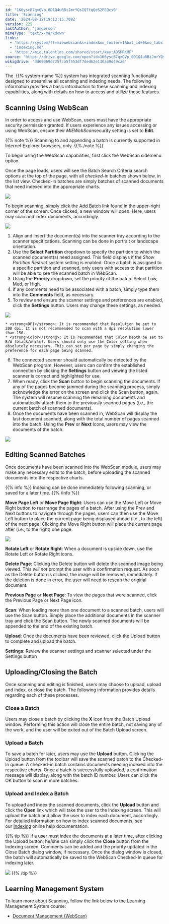 ```yaml
---
id: '1K6yscB7qxQVp_0D1Q4uRBiJmrYQsIQ7tqQeS2PEQcs0'
title: 'Scanning'
date: '2024-08-12T19:13:15.709Z'
version: 225
lastAuthor: 'janderson'
mimeType: 'text/x-markdown'
links:
  - 'https://system/?f=miewebscan&s=index&no_footer=1&bat_id=0&no_tabs'
  - 'indexing.md'
  - 'https://mie.talentlms.com/shared/start/key:AOSHRKMF'
source: 'https://drive.google.com/open?id=1K6yscB7qxQVp_0D1Q4uRBiJmrYQsIQ7tqQeS2PEQcs0'
wikigdrive: 'dd69069d725fca5f553df7ded62e130a49d49ca6'
---
```

The  {{% system-name %}} system has integrated scanning functionality designed to streamline all scanning and indexing needs. The following information provides a basic introduction to these scanning and indexing capabilities, along with details on how to access and utilize these features.

## Scanning Using WebScan

In order to access and use WebScan, users must have the appropriate security permission granted. If users experience any issues accessing or using WebScan, ensure their *MIEWebScan*security setting is set to **Edit**.

{{% note %}}
Scanning to and appending a batch is currently supported in Internet Explorer browsers, only.
{{% /note %}}

To begin using the WebScan capabilities, first click the WebScan sidemenu option.

Once the page loads, users will see the Batch Search Criteria search options at the top of the page, with all *checked-in* batches shown below, in the list view. Checked-in batches are simply batches of scanned documents that need indexed into the appropriate charts.

![](../scanning.assets/8d986ebaa4d76ccc9130774bb4b89e30.png)

To begin scanning, simply click the [Add Batch](https://system/?f=miewebscan&s=index&no_footer=1&bat_id=0&no_tabs) link found in the upper-right corner of the screen. Once clicked, a new window will open. Here, users may scan and index documents, accordingly.

![](../scanning.assets/76f70933e1490012553bf9748633510f.png)

1. Align and insert the document(s) into the scanner tray according to the scanner specifications. Scanning can be done in portrait or landscape orientation.
2. Use the <strong>Select Partition</strong> dropdown to specify the partition to which the scanned document(s) need assigned. This field displays if the <em>Show Partition Restrict</em> system setting is enabled. Once a batch is assigned to a specific partition and scanned, only users with access to that partition will be able to see the scanned batch in WebScan.
3. Using the <strong>Priority</strong> dropdown, set the priority of the batch. Select Low, Med, or High.
4. If any comments need to be associated with a batch, simply type them into the <strong>Comments</strong> field, as necessary.
5. To review and ensure the scanner settings and preferences are enabled, click the <strong>Settings</strong> button. Users may change these settings, as needed.

![](../scanning.assets/65c5eaec311aa78a5ff30cb6ce5af18a.png)

    * <strong>DPI</strong>: It is recommended that Resolution be set to 200 dpi. It is not recommended to scan with a dpi resolution lower than 150.
    * <strong>Color</strong>: It is recommended that Color Depth be set to B/W (black/white). Users should only use the Color setting when absolutely necessary. This can set per page by simply changing the preference for each page being scanned.

6. The connected scanner should automatically be detected by the WebScan program. However, users can confirm the established connection by clicking the <strong>Settings</strong> button and viewing the listed scanner is correct and highlighted for use.
7. When ready, click the <strong>Scan</strong> button to begin scanning the documents. If any of the pages become jammed during the scanning process, simply acknowledge the error on the screen and click the Scan button, again. The system will resume scanning the remaining documents and automatically attach them to the previously scanned pages (i.e., the current batch of scanned documents).
8. Once the documents have been scanned in, WebScan will display the last document scanned, along with the total number of pages scanned into the batch. Using the <strong>Prev</strong> or <strong>Next</strong> Icons, users may view the documents of the batch.

![](../scanning.assets/ba1dd9ae80991027eff1b1026110d48f.png)

## Editing Scanned Batches

Once documents have been scanned into the WebScan module, users may make any necessary edits to the batch, before uploading the scanned documents into the respective charts.

{{% info %}}
Indexing can be done immediately following scanning, or saved for a later time.
{{% /info %}}

**Move Page Left** or **Move Page Right**: Users can use the Move Left or Move Right button to rearrange the pages of a batch. After using the Prev and Next buttons to navigate through the pages, users can then use the Move Left button to place the current page being displayed ahead (i.e., to the left) of the next page. Clicking the Move Right button will place the current page after (i.e., to the right) one page.

![](../scanning.assets/2a351d8a8fc106b127b540af5170530a.png)

**Rotate Left** or **Rotate** **Right**: When a document is upside down, use the Rotate Left or Rotate Right icons.

**Delete Page**: Clicking the Delete button will delete the scanned image being viewed. This *will not* prompt the user with a confirmation request. As soon as the Delete button is clicked, the image will be removed, immediately. If the deletion is done in error, the user will need to rescan the original document.

**Previous Page** or **Next Page**: To view the pages that were scanned, click the Previous Page or Next Page icon.

**Scan**: When loading more than one document to a scanned batch, users will use the Scan button. Simply place the additional documents in the scanner tray and click the Scan button. The newly scanned documents will be appended to the end of the existing batch.

**Upload**: Once the documents have been reviewed, click the Upload button to complete and upload the batch.

**Settings**: Review the scanner settings and scanner selected under the Settings button

## Uploading/Closing the Batch

Once scanning and editing is finished, users may choose to upload, upload and index, or close the batch. The following information provides details regarding each of these processes.

### Close a Batch

Users may close a batch by clicking the **X** icon from the Batch Upload window. Performing this action will close the entire batch, not saving any of the work, and the user will be exited out of the Batch Upload screen.

### Upload a Batch

To save a batch for later, users may use the **Upload** button. Clicking the Upload button from the toolbar will save the scanned batch to the Checked-In queue. A checked-in batch contains documents needing indexed into the respective charts. Once a batch is successfully uploaded, a confirmation message will display, along with the batch ID number. Users can click the OK button to scan in more batches.

### Upload and Index a Batch

To upload and index the scanned documents, click the **Upload** button and click the **Open** link which will take the user to the Indexing screen. This will upload the batch and allow the user to index each document, accordingly. For detailed information on how to index scanned documents, see our [Indexing](indexing.md) online help documentation.

{{% tip %}}
If a user must index the documents at a later time, after clicking the Upload button, he/she can simply click the **Close** button from the Indexing screen. Comments can be added and the priority updated in the Close Batch dialog window, if necessary. Once the dialog window is closed, the batch will automatically be saved to the WebScan Checked-In queue for indexing later.

![](../scanning.assets/33e037d0581e7997846a194ef9b0087f.png)
{{% /tip %}}

## Learning Management System

To learn more about Scanning, follow the link below to the Learning Management System course:

* [Document Management (WebScan)](https://mie.talentlms.com/shared/start/key:AOSHRKMF)

